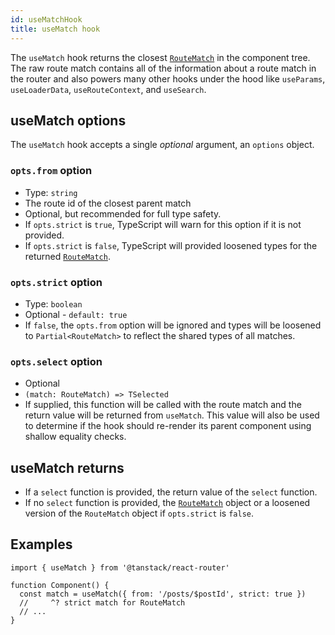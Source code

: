 ```yaml
---
id: useMatchHook
title: useMatch hook
---
```


The `useMatch` hook returns the closest [`RouteMatch`](./api/router/RouteMatchType) in the component tree. The raw route match contains all of the information about a route match in the router and also powers many other hooks under the hood like `useParams`, `useLoaderData`, `useRouteContext`, and `useSearch`.

## useMatch options

The `useMatch` hook accepts a single *optional* argument, an `options` object.

### `opts.from` option

- Type: `string`
- The route id of the closest parent match
- Optional, but recommended for full type safety.
- If `opts.strict` is `true`, TypeScript will warn for this option if it is not provided.
- If `opts.strict` is `false`, TypeScript will provided loosened types for the returned [`RouteMatch`](./api/router/RouteMatchType).

### `opts.strict` option

- Type: `boolean`
- Optional - `default: true`
- If `false`, the `opts.from` option will be ignored and types will be loosened to `Partial<RouteMatch>` to reflect the shared types of all matches.

### `opts.select` option

- Optional
- `(match: RouteMatch) => TSelected`
- If supplied, this function will be called with the route match and the return value will be returned from `useMatch`. This value will also be used to determine if the hook should re-render its parent component using shallow equality checks.

## useMatch returns

- If a `select` function is provided, the return value of the `select` function.
- If no `select` function is provided, the [`RouteMatch`](./api/router/RouteMatchType) object or a loosened version of the `RouteMatch` object if `opts.strict` is `false`.

## Examples

```tsx
import { useMatch } from '@tanstack/react-router'

function Component() {
  const match = useMatch({ from: '/posts/$postId', strict: true })
  //     ^? strict match for RouteMatch
  // ...
}
```